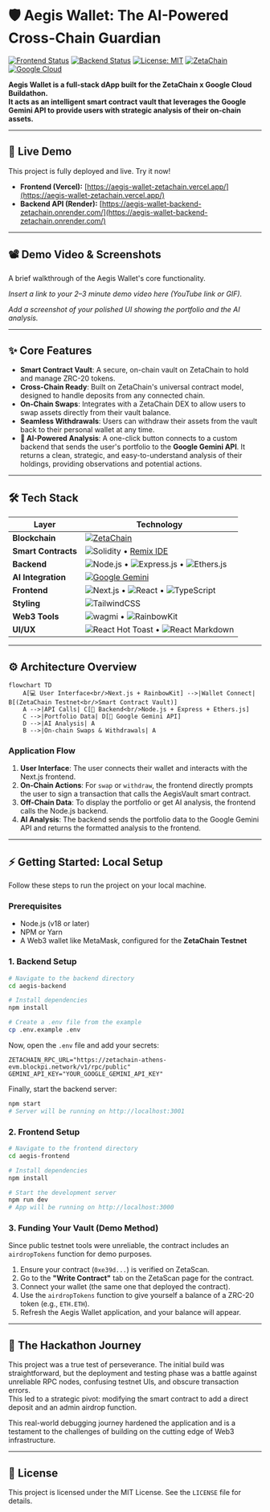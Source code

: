 # 🛡️ Aegis Wallet: The AI-Powered Cross-Chain Guardian

[![Frontend Status](https://img.shields.io/badge/Frontend-Live_on_Vercel-000000?style=for-the-badge&logo=vercel&logoColor=white)](https://aegis-wallet-zetachain.vercel.app/)
[![Backend Status](https://img.shields.io/badge/Backend-Live_on_Render-46E3B7?style=for-the-badge&logo=render&logoColor=white)](https://aegis-wallet-backend-zetachain.onrender.com/)
[![License: MIT](https://img.shields.io/badge/License-MIT-yellow.svg)](https://opensource.org/licenses/MIT)
[![ZetaChain](https://img.shields.io/badge/Chain-ZetaChain-10B5F3)](https://www.zetachain.com/)
[![Google Cloud](https://img.shields.io/badge/AI-Google_Cloud-4285F4)](https://cloud.google.com/)

**Aegis Wallet is a full-stack dApp built for the ZetaChain x Google Cloud Buildathon.  
It acts as an intelligent smart contract vault that leverages the Google Gemini API to provide users with strategic analysis of their on-chain assets.**

---

## 🚀 Live Demo

This project is fully deployed and live. Try it now!

- **Frontend (Vercel):** [https://aegis-wallet-zetachain.vercel.app/](https://aegis-wallet-zetachain.vercel.app/)  
- **Backend API (Render):** [https://aegis-wallet-backend-zetachain.onrender.com/](https://aegis-wallet-backend-zetachain.onrender.com/)  

---

## 📽️ Demo Video & Screenshots

A brief walkthrough of the Aegis Wallet's core functionality.

*Insert a link to your 2–3 minute demo video here (YouTube link or GIF).*  

*Add a screenshot of your polished UI showing the portfolio and the AI analysis.*  

---

## ✨ Core Features

- **Smart Contract Vault**: A secure, on-chain vault on ZetaChain to hold and manage ZRC-20 tokens.  
- **Cross-Chain Ready**: Built on ZetaChain's universal contract model, designed to handle deposits from any connected chain.  
- **On-Chain Swaps**: Integrates with a ZetaChain DEX to allow users to swap assets directly from their vault balance.  
- **Seamless Withdrawals**: Users can withdraw their assets from the vault back to their personal wallet at any time.  
- **🤖 AI-Powered Analysis**: A one-click button connects to a custom backend that sends the user's portfolio to the **Google Gemini API**. It returns a clean, strategic, and easy-to-understand analysis of their holdings, providing observations and potential actions.  

---

## 🛠️ Tech Stack

| Layer       | Technology                                                                 |
|-------------|-----------------------------------------------------------------------------|
| **Blockchain** | [![ZetaChain](https://img.shields.io/badge/ZetaChain-Testnet-10B5F3?logo=blockchaindotcom&logoColor=white)](https://www.zetachain.com/) |
| **Smart Contracts** | ![Solidity](https://img.shields.io/badge/Solidity-363636?logo=solidity&logoColor=white) • [Remix IDE](https://remix.ethereum.org/) |
| **Backend** | ![Node.js](https://img.shields.io/badge/Node.js-43853D?logo=node.js&logoColor=white) • ![Express.js](https://img.shields.io/badge/Express.js-000000?logo=express&logoColor=white) • ![Ethers.js](https://img.shields.io/badge/Ethers.js-2536EC?logo=ethereum&logoColor=white) |
| **AI Integration** | [![Google Gemini](https://img.shields.io/badge/Google_Gemini-4285F4?logo=googlecloud&logoColor=white)](https://cloud.google.com/) |
| **Frontend** | ![Next.js](https://img.shields.io/badge/Next.js-000000?logo=next.js&logoColor=white) • ![React](https://img.shields.io/badge/React-20232A?logo=react&logoColor=61DAFB) • ![TypeScript](https://img.shields.io/badge/TypeScript-3178C6?logo=typescript&logoColor=white) |
| **Styling** | ![TailwindCSS](https://img.shields.io/badge/TailwindCSS-38B2AC?logo=tailwind-css&logoColor=white) |
| **Web3 Tools** | ![wagmi](https://img.shields.io/badge/wagmi-3C3C3D?logo=ethereum&logoColor=white) • ![RainbowKit](https://img.shields.io/badge/RainbowKit-1A1A1A?logo=rainbow&logoColor=FF007A) |
| **UI/UX** | ![React Hot Toast](https://img.shields.io/badge/react--hot--toast-F87171?logo=react&logoColor=white) • ![React Markdown](https://img.shields.io/badge/react--markdown-000000?logo=markdown&logoColor=white) |

---

## ⚙️ Architecture Overview

```mermaid
flowchart TD
    A[💻 User Interface<br/>Next.js + RainbowKit] -->|Wallet Connect| B[(ZetaChain Testnet<br/>Smart Contract Vault)]
    A -->|API Calls| C[🧠 Backend<br/>Node.js + Express + Ethers.js]
    C -->|Portfolio Data| D[🤖 Google Gemini API]
    D -->|AI Analysis| A
    B -->|On-chain Swaps & Withdrawals| A
```


### Application Flow

1. **User Interface**: The user connects their wallet and interacts with the Next.js frontend.  
2. **On-Chain Actions**: For `swap` or `withdraw`, the frontend directly prompts the user to sign a transaction that calls the AegisVault smart contract.  
3. **Off-Chain Data**: To display the portfolio or get AI analysis, the frontend calls the Node.js backend.  
4. **AI Analysis**: The backend sends the portfolio data to the Google Gemini API and returns the formatted analysis to the frontend.  

---

## ⚡ Getting Started: Local Setup

Follow these steps to run the project on your local machine.

### Prerequisites

- Node.js (v18 or later)  
- NPM or Yarn  
- A Web3 wallet like MetaMask, configured for the **ZetaChain Testnet**  

### 1. Backend Setup

```bash
# Navigate to the backend directory
cd aegis-backend

# Install dependencies
npm install

# Create a .env file from the example
cp .env.example .env
```

Now, open the `.env` file and add your secrets:

```env
ZETACHAIN_RPC_URL="https://zetachain-athens-evm.blockpi.network/v1/rpc/public"
GEMINI_API_KEY="YOUR_GOOGLE_GEMINI_API_KEY"
```

Finally, start the backend server:

```bash
npm start
# Server will be running on http://localhost:3001
```

### 2. Frontend Setup

```bash
# Navigate to the frontend directory
cd aegis-frontend

# Install dependencies
npm install

# Start the development server
npm run dev
# App will be running on http://localhost:3000
```

### 3. Funding Your Vault (Demo Method)

Since public testnet tools were unreliable, the contract includes an `airdropTokens` function for demo purposes.

1. Ensure your contract (`0xe39d...`) is verified on ZetaScan.  
2. Go to the **"Write Contract"** tab on the ZetaScan page for the contract.  
3. Connect your wallet (the same one that deployed the contract).  
4. Use the `airdropTokens` function to give yourself a balance of a ZRC-20 token (e.g., `ETH.ETH`).  
5. Refresh the Aegis Wallet application, and your balance will appear.  

---

## 📜 The Hackathon Journey

This project was a true test of perseverance. The initial build was straightforward, but the deployment and testing phase was a battle against unreliable RPC nodes, confusing testnet UIs, and obscure transaction errors.  
This led to a strategic pivot: modifying the smart contract to add a direct deposit and an admin airdrop function.  

This real-world debugging journey hardened the application and is a testament to the challenges of building on the cutting edge of Web3 infrastructure.  

---

## 📄 License

This project is licensed under the MIT License. See the `LICENSE` file for details.
